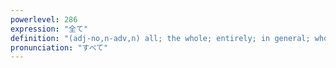 ```yaml
---
powerlevel: 286
expression: "全て"
definition: "(adj-no,n-adv,n) all; the whole; entirely; in general; wholly; overall; (P)"
pronunciation: "すべて"
---
```

